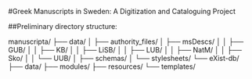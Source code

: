 #Greek Manuscripts in Sweden: A Digitization and Cataloguing Project

##Preliminary directory structure:

manuscripta/
├── data/
│   ├── authority_files/
│   ├── msDescs/
│   │   ├── GUB/
│   │   ├── KB/
│   │   ├── LiSB/
│   │   ├── LUB/
│   │   ├── NatM/
│   │   ├── Sko/
│   │   └── UUB/
│   ├── schemas/
│   └── stylesheets/
└── eXist-db/
    ├── data/
    ├── modules/
    ├── resources/
    └── templates/